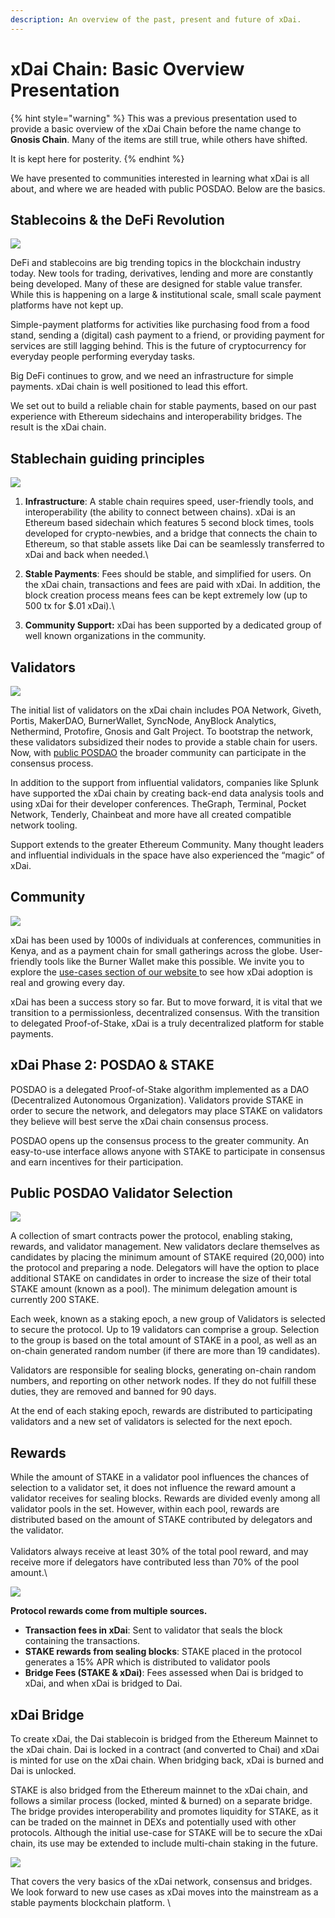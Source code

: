 ```yaml
---
description: An overview of the past, present and future of xDai.
---
```


# xDai Chain: Basic Overview Presentation

{% hint style="warning" %}
This was a previous presentation used to provide a basic overview of the xDai Chain before the name change to **Gnosis Chain**. Many of the items are still true, while others have shifted.

It is kept here for posterity.
{% endhint %}

We have presented to communities interested in learning what xDai is all about, and where we are headed with public POSDAO. Below are the basics.

## Stablecoins & the DeFi Revolution

![](https://lh4.googleusercontent.com/5ddbhzDl3xzkEs08lPIkwdjMZQIuzIEwXYmgpo0GkQVSlVCh2SQaZDz4VW6fyNINsHiPIZzi3ZJln9CrhYEuIX5H20g0Rus0WBRJ9QtYfkHeFjJxLZkkb-YmVCPIeA8LawtLTh5g)

DeFi and stablecoins are big trending topics in the blockchain industry today. New tools for trading, derivatives, lending and more are constantly being developed. Many of these are designed for stable value transfer. While this is happening on a large & institutional scale, small scale payment platforms have not kept up.

Simple-payment platforms for activities like purchasing food from a food stand, sending a (digital) cash payment to a friend, or providing payment for services are still lagging behind.  This is the future of cryptocurrency for everyday people performing everyday tasks.

Big DeFi continues to grow, and we need an infrastructure for simple payments.  xDai chain is well positioned to lead this effort.

We set out to build a reliable chain for stable payments, based on our past experience with Ethereum sidechains and interoperability bridges. The result is the xDai chain.

## Stablechain guiding principles&#x20;

![](https://lh3.googleusercontent.com/sQpGS7d7TffvcLE6xjzzviq-ZyR-gKGzKQxVSvk2rIj6Mq8iOmXwW4t3vYnD3snQiORjwrPRqaTbmmHPdht9LHqPtZr-78f3d5B1dHxhwlFCy2Mla9fGmotAPYnNcF8hgRc1RodP)

1. **Infrastructure**:  A stable chain requires speed, user-friendly tools, and interoperability (the ability to connect between chains). xDai is an Ethereum based sidechain which features 5 second block times, tools developed for crypto-newbies, and a bridge that connects the chain to Ethereum, so that stable assets like Dai can be seamlessly transferred to xDai and back when needed.\

2. **Stable Payments**: Fees should be stable, and simplified for users. On the xDai chain, transactions and fees are paid with xDai. In addition, the block creation process means fees can be kept extremely low (up to 500 tx for $.01 xDai).\

3. **Community Support:** xDai has been supported by a dedicated group of well known organizations in the community.&#x20;

## Validators

![](<../../../.gitbook/assets/photo\_2020-09-07 12.05.42.jpeg>)

The initial list of validators on the xDai chain includes POA Network, Giveth, Portis, MakerDAO, BurnerWallet, SyncNode, AnyBlock Analytics, Nethermind, Protofire, Gnosis and Galt Project. To bootstrap the network, these validators subsidized their nodes to provide a stable chain for users. Now, with [public POSDAO](../project-updates/public-posdao-announcement.md) the broader community can participate in the consensus process.

In addition to the support from influential validators, companies like Splunk have supported the xDai chain by creating back-end data analysis tools and using xDai for their developer conferences. TheGraph, Terminal, Pocket Network, Tenderly, Chainbeat and more have all created compatible network tooling.

Support extends to the greater Ethereum Community. Many thought leaders and influential individuals in the space have also experienced the “magic” of xDai.

## Community

![](https://lh6.googleusercontent.com/3K7xQCMKW8wctHOQ\_fY8Dyn9KUuRJXGSN0ItYANKzTZUwxZcwovNok2nDasr917t-F4bL01yItD77n1g9xqQYxNgCsaY6jpnOGW6aSHXgqqY6CoKW65niQp15tvTPpkMRl7RrnFm)

xDai has been used by 1000s of individuals at conferences, communities in Kenya, and as a payment chain for small gatherings across the globe. User-friendly tools like the Burner Wallet make this possible. We invite you to explore the [use-cases section of our website ](../../use-cases/)to see how xDai adoption is real and growing every day.&#x20;

xDai has been a success story so far. But to move forward, it is vital that we transition to a permissionless, decentralized consensus. With the transition to delegated Proof-of-Stake, xDai is a truly decentralized platform for stable payments.

## xDai Phase 2: POSDAO & STAKE

POSDAO is a delegated Proof-of-Stake algorithm implemented as a DAO (Decentralized Autonomous Organization). Validators provide STAKE in order to secure the network, and delegators may place STAKE on validators they believe will best serve the xDai chain consensus process.&#x20;

POSDAO opens up the consensus process to the greater community. An easy-to-use interface allows anyone with STAKE to participate in consensus and earn incentives for their participation.&#x20;

## Public POSDAO Validator Selection

![](https://lh6.googleusercontent.com/KZ03UYK99IENZj\_TH1Knc6huKj87iIP26-1FCyAMH5SYWsm5zNHEko7H2Khmb1lprE0wMDN4f6l2bwAOsn\_2dsKdxar4l\_VG9xJK7qMMXQUMy01bWi\_hNQDeohL1Rp-DZNhQ5\_xq)

A collection of smart contracts power the protocol, enabling staking, rewards, and validator management. New validators declare themselves as candidates by placing the minimum amount of STAKE required (20,000) into the protocol and preparing a node. Delegators will have the option to place additional STAKE on candidates in order to increase the size of their total STAKE amount (known as a pool). The minimum delegation amount is currently 200 STAKE.

Each week, known as a staking epoch, a new group of Validators is selected to secure the protocol. Up to 19 validators can comprise a group. Selection to the group is based on the total amount of STAKE in a pool, as well as an on-chain generated random number (if there are more than 19 candidates).&#x20;

Validators are responsible for sealing blocks, generating on-chain random numbers, and reporting on other network nodes. If they do not fulfill these duties, they are removed and banned for 90 days.&#x20;

At the end of each staking epoch, rewards are distributed to participating validators and a new set of validators is selected for the next epoch.

## Rewards

While the amount of STAKE in a validator pool influences the chances of selection to a validator set, it does not influence the reward amount a validator receives for sealing blocks. Rewards are divided evenly among all validator pools in the set. However, within each pool, rewards are distributed based on the amount of STAKE contributed by delegators and the validator.\
\
Validators always receive at least 30% of the total pool reward, and may receive more if delegators have contributed less than 70% of the pool amount.\


![](https://lh6.googleusercontent.com/X9xY1DX3-toNNPr2Hx5vuP1DNDnpe5DSXNqGKihmleG-s3hxBWQVIKbqNRxMHbgy7fU\_sr9XASqocVyfH8QG0mU3d-4GcZS9hfrgorCLNoxRaTjscdo9lE9CABD\_IBx71jEAtGt9)

**Protocol rewards come from multiple sources.**&#x20;

* **Transaction fees in xDai**: Sent to validator that seals the block containing the transactions.
* **STAKE rewards from sealing blocks**: STAKE placed in the protocol generates a 15% APR which is distributed to validator pools
* **Bridge Fees (STAKE & xDai)**: Fees assessed when Dai is bridged to xDai, and when xDai is bridged to Dai.&#x20;

## xDai Bridge

To create xDai, the Dai stablecoin is bridged from the Ethereum Mainnet to the xDai chain. Dai is locked in a contract (and converted to Chai) and xDai is minted for use on the xDai chain. When bridging back, xDai is burned and Dai is unlocked.

STAKE is also bridged from the Ethereum mainnet to the xDai chain, and follows a similar process (locked, minted & burned) on a separate bridge. The bridge provides interoperability and promotes liquidity for STAKE, as it can be traded on the mainnet in DEXs and potentially used with other protocols.  Although the initial use-case for STAKE will be to secure the xDai chain, its use may be extended to include multi-chain staking in the future.

![](https://lh3.googleusercontent.com/xNvmQT7okbzHlUNN0tnj99-JUEY3sZLykbb62oA4-NcaMRo5aQl-ZSXxUe18PaFUUPkDWOLMCVmJpux\_WtFzF3wjvJvBxytLapJFlrAcVYyIyg20IbsXYikXI1e4-sgMdDUMJ7nZ)

That covers the very basics of the xDai network, consensus and bridges. We look forward to new use cases as xDai moves into the mainstream as a stable payments blockchain platform. \
